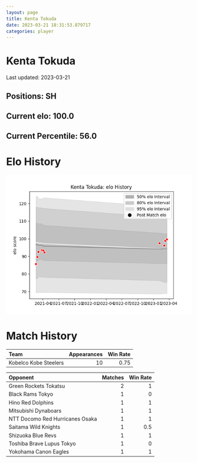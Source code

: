 ```yaml
---  
layout: page  
title: Kenta Tokuda  
date: 2023-03-21 18:31:53.879717  
categories: player  
---
```

# Kenta Tokuda


Last updated: 2023-03-21
## Positions: SH

## Current elo: 100.0

## Current Percentile: 56.0

# Elo History


![elo history](history_KentaTokuda.png)
# Match History


| Team                  |   Appearances |   Win Rate |
|:----------------------|--------------:|-----------:|
| Kobelco Kobe Steelers |            10 |       0.75 |

| Opponent                        |   Matches |   Win Rate |
|:--------------------------------|----------:|-----------:|
| Green Rockets Tokatsu           |         2 |        1   |
| Black Rams Tokyo                |         1 |        0   |
| Hino Red Dolphins               |         1 |        1   |
| Mitsubishi Dynaboars            |         1 |        1   |
| NTT Docomo Red Hurricanes Osaka |         1 |        1   |
| Saitama Wild Knights            |         1 |        0.5 |
| Shizuoka Blue Revs              |         1 |        1   |
| Toshiba Brave Lupus Tokyo       |         1 |        0   |
| Yokohama Canon Eagles           |         1 |        1   |